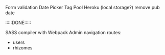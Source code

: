 Form validation
Date Picker
Tag Pool
Heroku (local storage?)
remove pub date

:::::DONE:::::

SASS compiler with Webpack
Admin navigation routes:
- users
- rhizomes
